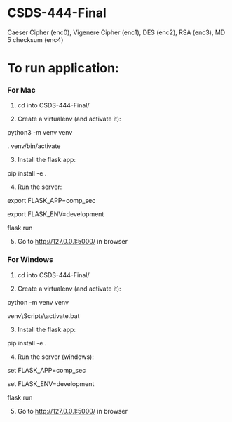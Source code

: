 # CSDS-444-Final

Caeser Cipher (enc0),
Vigenere Cipher (enc1),
DES (enc2),
RSA (enc3),
MD 5 checksum (enc4)


# To run application:
### For Mac
1. cd into CSDS-444-Final/

2. Create a virtualenv (and activate it):

python3 -m venv venv

. venv/bin/activate

3. Install the flask app:

pip install -e .

4. Run the server:

export FLASK_APP=comp_sec

export FLASK_ENV=development

flask run

5. Go to http://127.0.0.1:5000/ in browser

### For Windows

1. cd into CSDS-444-Final/

2. Create a virtualenv (and activate it):

python -m venv venv

venv\Scripts\activate.bat

3. Install the flask app:

pip install -e .

4. Run the server (windows):

set FLASK_APP=comp_sec

set FLASK_ENV=development

flask run

5. Go to http://127.0.0.1:5000/ in browser
